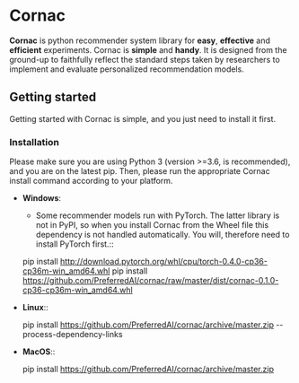 # Cornac

**Cornac** is python recommender system library for **easy**, **effective** and **efficient** experiments. Cornac is **simple** and **handy**. It is designed from the ground-up to faithfully reflect the standard steps taken by researchers to implement and evaluate personalized recommendation models.

## Getting started

Getting started with Cornac is simple, and you just need to install it first.

### Installation

Please make sure you are using Python 3 (version >=3.6, is recommended), and you are on the latest pip.
Then, please run the appropriate Cornac install command according to your platform.

* **Windows**:
 
	- Some recommender models run with PyTorch. The latter library is not in PyPI, so when you install Cornac from the Wheel file this dependency is not handled automatically. You will, therefore need to install PyTorch first.::

	pip install http://download.pytorch.org/whl/cpu/torch-0.4.0-cp36-cp36m-win_amd64.whl 
	pip install https://github.com/PreferredAI/cornac/raw/master/dist/cornac-0.1.0-cp36-cp36m-win_amd64.whl

* **Linux**::

	pip install https://github.com/PreferredAI/cornac/archive/master.zip --process-dependency-links
	
* **MacOS**::

	pip install https://github.com/PreferredAI/cornac/archive/master.zip
